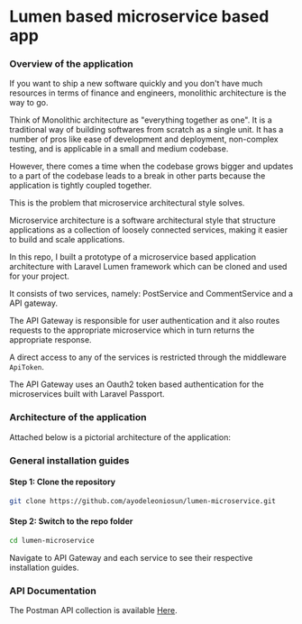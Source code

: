 # Lumen based microservice based app

### Overview of the application
If you want to ship a new software quickly and you don't have much resources in terms of finance and engineers, monolithic architecture is the way to go.

Think of Monolithic architecture as "everything together as one". It is a traditional way of building softwares from scratch as a single unit. It has a number of pros like ease of development and deployment, non-complex testing,  and is applicable in a small and medium codebase.

However, there comes a time when the codebase grows bigger and updates to a part of the codebase leads to a break in other parts because the application is tightly coupled together.

This is the problem that microservice architectural style solves.

Microservice architecture is a software architectural style that structure applications as a collection of loosely connected services, making it easier to build and scale applications.

In this repo, I built a prototype of a microservice based application architecture with Laravel Lumen framework which can be cloned and used for your project.

It consists of two services, namely: PostService and CommentService and a API gateway.

The API Gateway is responsible for user authentication and it also routes requests to the appropriate microservice which in turn returns the appropriate response.

A direct access to any of the services is restricted through the middleware `ApiToken`.

The API Gateway uses an Oauth2 token based authentication for the microservices built with Laravel Passport.

### Architecture of the application

Attached below is a pictorial architecture of the application:

### General installation guides

#### Step 1: Clone the repository

```bash
git clone https://github.com/ayodeleoniosun/lumen-microservice.git
```

#### Step 2: Switch to the repo folder

```bash
cd lumen-microservice
```

Navigate to API Gateway and each service to see their respective installation guides.

### API Documentation

The Postman API collection is available [Here](postman_collection.json). <br/>